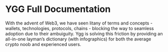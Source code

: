 # YGG Full Documentation

With the advent of Web3, we have seen litany of terms and concepts - wallets, technologies, protocols, chains - blocking the way to seamless adoption due to their ambuiguity. 
Ygg is solving this friction by providing an all-in-one layman’s dictionary (with infographics) for both the average crypto noob and experienced users. 
